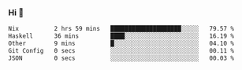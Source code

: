 ### Hi 👋

<!--START_SECTION:waka-->

```txt
Nix          2 hrs 59 mins   ████████████████████░░░░░   79.57 %
Haskell      36 mins         ████░░░░░░░░░░░░░░░░░░░░░   16.19 %
Other        9 mins          █░░░░░░░░░░░░░░░░░░░░░░░░   04.10 %
Git Config   0 secs          ░░░░░░░░░░░░░░░░░░░░░░░░░   00.11 %
JSON         0 secs          ░░░░░░░░░░░░░░░░░░░░░░░░░   00.03 %
```

<!--END_SECTION:waka-->
